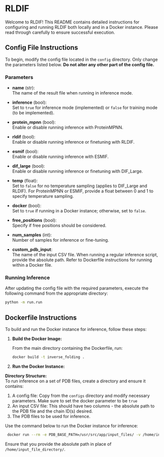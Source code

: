 # RLDIF

Welcome to RLDIF! This README contains detailed instructions for configuring and running RLDIF both locally and in a Docker instance. Please read through carefully to ensure successful execution.

## Config File Instructions

To begin, modify the config file located in the `config` directory. Only change the parameters listed below. **Do not alter any other part of the config file.**

### Parameters

- **name** (str):  
  The name of the result file when running in inference mode.

- **inference** (bool):  
  Set to `true` for inference mode (implemented) or `false` for training mode (to be implemented).

- **protein_mpnn** (bool):  
  Enable or disable running inference with ProteinMPNN.

- **rldif** (bool):  
  Enable or disable running inference or finetuning with RLDIF.

- **esmif** (bool):  
  Enable or disable running inference with ESMIF.

- **dif_large** (bool):  
  Enable or disable running inference or finetuning with DIF_Large.

- **temp** (float):  
  Set to `false` for no temperature sampling (applies to DIF_Large and RLDIF). For ProteinMPNN or ESMIF, provide a float between 0 and 1 to specify temperature sampling.

- **docker** (bool):  
  Set to `true` if running in a Docker instance; otherwise, set to `false`.

- **free_positions** (bool):  
  Specify if free positions should be considered.

- **num_samples** (int):  
  Number of samples for inference or fine-tuning.

- **custom_pdb_input**:  
  The name of the input CSV file. When running a regular inference script, provide the absolute path. Refer to Dockerfile instructions for running within a Docker file.

### Running Inference

After updating the config file with the required parameters, execute the following command from the appropriate directory:

```bash
python -m run.run
```

## Dockerfile Instructions

To build and run the Docker instance for inference, follow these steps:

1. **Build the Docker Image:**

   From the main directory containing the Dockerfile, run:

   ```bash
   docker build -t inverse_folding .
   ```
2. **Run the Docker Instance:**

  **Directory Structure:**  
  To run inference on a set of PDB files, create a directory and ensure it contains:
  1. A config file: Copy from the `configs` directory and modify necessary parameters. Make sure to set the docker parameter to be `true`
  2. An input CSV file: This should have two columns - the absolute path to the PDB file and the chain ID(s) desired.
  3. The PDB files to be used for inference.

   
  Use the command below to run the Docker instance for inference:

  ```bash
   docker run --rm -e PDB_BASE_PATH=/usr/src/app/input_files/ -v /home/input_file_directory/:/usr/src/app/input_files/ --gpus all inverse_folding
   ```

  Ensure that you provide the absolute path in place of `/home/input_file_directory/`.





